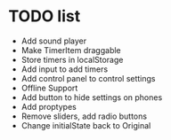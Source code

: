 # TODO list

- Add sound player
- Make TimerItem draggable
- Store timers in localStorage
- Add input to add timers
- Add control panel to control settings
- Offline Support
- Add button to hide settings on phones
- Add proptypes
- Remove sliders, add radio buttons
- Change initialState back to Original